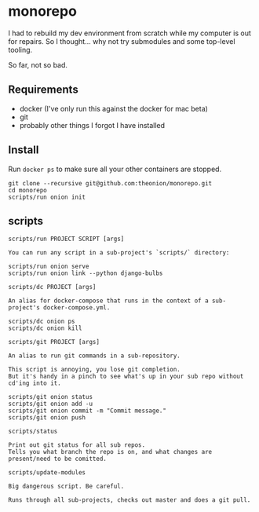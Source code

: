 # monorepo

I had to rebuild my dev environment from scratch while my computer is out for
repairs. So I thought... why not try submodules and some top-level tooling.

So far, not so bad.

## Requirements

* docker (I've only run this against the docker for mac beta)
* git
* probably other things I forgot I have installed

## Install

Run `docker ps` to make sure all your other containers are stopped.

```
git clone --recursive git@github.com:theonion/monorepo.git
cd monorepo
scripts/run onion init
```

## scripts

```
scripts/run PROJECT SCRIPT [args]

You can run any script in a sub-project's `scripts/` directory:

scripts/run onion serve
scripts/run onion link --python django-bulbs
```

```
scripts/dc PROJECT [args]

An alias for docker-compose that runs in the context of a sub-project's docker-compose.yml.

scripts/dc onion ps
scripts/dc onion kill
```

```
scripts/git PROJECT [args]

An alias to run git commands in a sub-repository.

This script is annoying, you lose git completion.
But it's handy in a pinch to see what's up in your sub repo without cd'ing into it.

scripts/git onion status
scripts/git onion add -u
scripts/git onion commit -m "Commit message."
scripts/git onion push
```

```
scripts/status

Print out git status for all sub repos.
Tells you what branch the repo is on, and what changes are present/need to be comitted.
```

```
scripts/update-modules

Big dangerous script. Be careful.

Runs through all sub-projects, checks out master and does a git pull.
```
